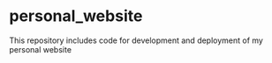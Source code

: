 # personal_website
This repository includes code for development and deployment of my personal website

